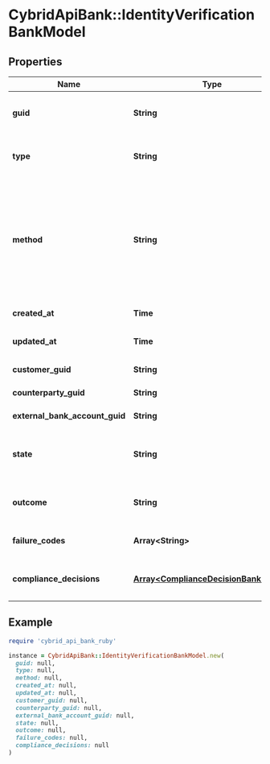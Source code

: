 # CybridApiBank::IdentityVerificationBankModel

## Properties

| Name | Type | Description | Notes |
| ---- | ---- | ----------- | ----- |
| **guid** | **String** | Auto-generated unique identifier for the identity verification. | [optional] |
| **type** | **String** | The identity verification type; one of kyc, bank_account, or counterparty. | [optional] |
| **method** | **String** | The identity verification method; one of business_registration, id_and_selfie, tax_id_and_selfie, attested, attested_ownership, account_ownership, plaid_identity_match, document_submission, or watchlists. | [optional] |
| **created_at** | **Time** | ISO8601 datetime the record was created at. | [optional] |
| **updated_at** | **Time** | ISO8601 datetime the record was last updated at. | [optional] |
| **customer_guid** | **String** | The customer&#39;s identifier. | [optional] |
| **counterparty_guid** | **String** | The counterparty&#39;s identifier. | [optional] |
| **external_bank_account_guid** | **String** | The external bank account&#39;s identifier. | [optional] |
| **state** | **String** | The identity verification state; one of storing, waiting, pending, reviewing, expired, or completed. | [optional] |
| **outcome** | **String** | The identity verification outcome; one of passed or failed. | [optional] |
| **failure_codes** | **Array&lt;String&gt;** | The reason codes explaining the outcome. | [optional] |
| **compliance_decisions** | [**Array&lt;ComplianceDecisionBankModel&gt;**](ComplianceDecisionBankModel.md) | The compliance decisions associated with the identity verification. | [optional] |

## Example

```ruby
require 'cybrid_api_bank_ruby'

instance = CybridApiBank::IdentityVerificationBankModel.new(
  guid: null,
  type: null,
  method: null,
  created_at: null,
  updated_at: null,
  customer_guid: null,
  counterparty_guid: null,
  external_bank_account_guid: null,
  state: null,
  outcome: null,
  failure_codes: null,
  compliance_decisions: null
)
```

